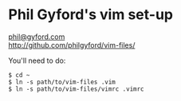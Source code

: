 # Phil Gyford's vim set-up

phil@gyford.com  
http://github.com/philgyford/vim-files/

You'll need to do:

    $ cd ~
    $ ln -s path/to/vim-files .vim
    $ ln -s path/to/vim-files/vimrc .vimrc



